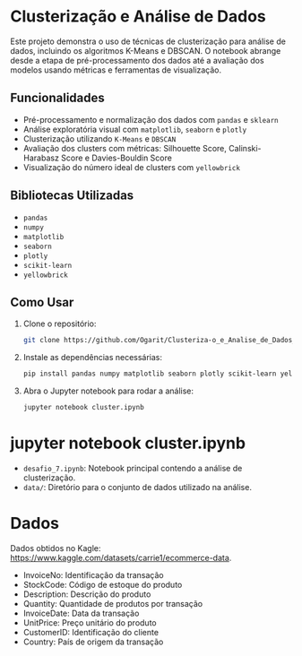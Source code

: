 # Clusterização e Análise de Dados

Este projeto demonstra o uso de técnicas de clusterização para análise de dados, incluindo os algoritmos K-Means e DBSCAN. O notebook abrange desde a etapa de pré-processamento dos dados até a avaliação dos modelos usando métricas e ferramentas de visualização.

## Funcionalidades
- Pré-processamento e normalização dos dados com `pandas` e `sklearn`
- Análise exploratória visual com `matplotlib`, `seaborn` e `plotly`
- Clusterização utilizando `K-Means` e `DBSCAN`
- Avaliação dos clusters com métricas: Silhouette Score, Calinski-Harabasz Score e Davies-Bouldin Score
- Visualização do número ideal de clusters com `yellowbrick`

## Bibliotecas Utilizadas
- `pandas`
- `numpy`
- `matplotlib`
- `seaborn`
- `plotly`
- `scikit-learn`
- `yellowbrick`

## Como Usar
1. Clone o repositório:
   ```bash
   git clone https://github.com/Ogarit/Clusteriza-o_e_Analise_de_Dados_de_um_E-Commerce.git
   ```
2. Instale as dependências necessárias:
   ```bash
   pip install pandas numpy matplotlib seaborn plotly scikit-learn yellowbrick
   ```
3. Abra o Jupyter notebook para rodar a análise:
   ```bash
   jupyter notebook cluster.ipynb
   ```

# jupyter notebook cluster.ipynb
- `desafio_7.ipynb`: Notebook principal contendo a análise de clusterização.
- `data/`: Diretório para o conjunto de dados utilizado na análise.

# Dados
Dados obtidos no Kagle: https://www.kaggle.com/datasets/carrie1/ecommerce-data.

- InvoiceNo: Identificação da transação
- StockCode: Código de estoque do produto
- Description: Descrição do produto
- Quantity: Quantidade de produtos por transação
- InvoiceDate: Data da transação
- UnitPrice: Preço unitário do produto
- CustomerID: Identificação do cliente
- Country: País de origem da transação
